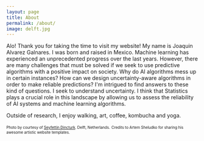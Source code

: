```yaml
---
layout: page
title: About
permalink: /about/
image: delft.jpg
---
```



Alo! Thank you for taking the time to visit my website! My name is Joaquin Alvarez Galnares. I was born and raised in Mexico. Machine learning has experienced an unprecedented progress over the last years. However, there are many challenges that must be solved if we seek to use predictive algorithms with a positive impact on society. Why do AI algorithms mess up in certain instances? How can we design uncertainty-aware algorithms in order to make reliable predictions? I'm intrigued to find answers to these kind of questions. I seek to understand uncertainty. I think that Statistics plays a crucial role in this landscape by allowing us to assess the reliability of AI systems and machine learning algorithms.

Outside of research, I enjoy walking, art, coffee, kombucha and yoga.




<sub><sup>Photo by courtesy of  [Seyfettin Dincturk](https://unsplash.com/@dincturk). Delft, Netherlands.</sup></sub>
<sub><sup>Credits to Artem Sheludko for sharing his awesome artistic website templates.</sup></sub>
<!---  By courtesy of https://unsplash.com/@mariuschristensen, Marius Christensen. -->
